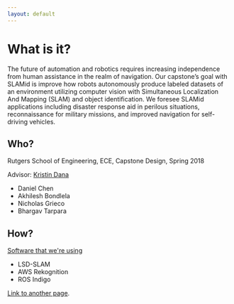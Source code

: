 ```yaml
---
layout: default
---
```


# What is it?
The future of automation and robotics requires increasing independence from human assistance in the realm of navigation. Our capstone’s goal with SLAMid is improve how robots autonomously produce labeled datasets of an environment utilizing computer vision with Simultaneous Localization And Mapping (SLAM) and object identification. We foresee SLAMid applications including disaster response aid in perilous situations, reconnaissance for military missions, and improved navigation for self-driving vehicles.

## Who?
Rutgers School of Engineering, ECE, Capstone Design, Spring 2018

Advisor: [Kristin Dana](http://www.ece.rutgers.edu/~kdana/)

- Daniel Chen
- Akhilesh Bondlela
- Nicholas Grieco
- Bhargav Tarpara


## How?
<u>Software that we're using</u>
- LSD-SLAM
- AWS Rekognition
- ROS Indigo


[Link to another page](another-page).
